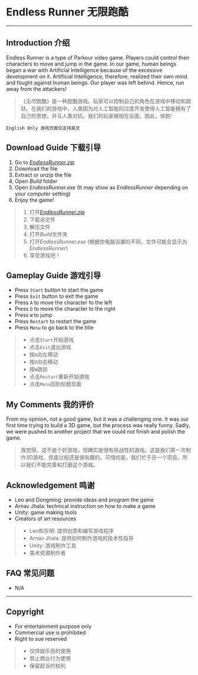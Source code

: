 # Endless Runner 无限跑酷 #
----

## Introduction 介绍 ##
Endless Runner is a type of Parkour video game. Players could control their characters to move and jump in the game. In our game, human beings began a war with Artificial Intelligence because of the excessive development on it. Artificial Intelligence, therefore, realized their own mind and fought against human beings. Our player was left behind. Hence, run away from the attackers!

> 《无尽跑酷》是一种跑酷游戏。玩家可以控制自己的角色在游戏中移动和跳跃。在我们的游戏中，人类因为对人工智能的过度开发使得人工智能拥有了自己的思想，并与人类对抗。我们的玩家被抛在后面。因此，快跑!

    English Only 游戏页面仅支持英文

## Download Guide 下载引导 ##
	
1. Go to [*EndlessRunner.zip*](https://github.com/evyyyy/GameBuilds/blob/main/EndlessRunner/EndlessRunner.zip) 
2. Download the file 
3. Extract or unzip the file
4. Open *Build* folder
5. Open *EndlessRunner.exe* (It may show as *EndlessRunner* depending on your computer setting)  
6. Enjoy the game! 

> 1. 打开[*EndlessRunner.zip*](https://github.com/evyyyy/GameBuilds/blob/main/EndlessRunner/EndlessRunner.zip)
> 2. 下载该文件
> 3. 解压文件
> 4. 打开*Build*文件夹
> 5. 打开*EndlessRunner.exe* (根据你电脑设置的不同，文件可能会显示为*EndlessRunner*)
> 6. 享受游戏吧！

## Gameplay Guide 游戏引导 ##
- Press `Start` button to start the game
- Press `Exit` button to exit the game
- Press `A` to move the character to the left
- Press `D` to move the character to the right
- Press `W` to jump
- Press `Restart` to restart the game
- Press `Menu` to go back to the title

> - 点击`Start`开始游戏
> - 点击`Exit`退出游戏
> - 按`A`向左移动
> - 按`D`向右移动
> - 按`W`跳跃
> - 点击`Restart`重新开始游戏
> - 点击`Menu`回到标题页面

## My Comments 我的评价 ##
From my opinion, not a good game, but it was a challenging one. It was our first time trying to build a 3D game, but the process was really funny. Sadly, we were pushed to another project that we could not finish and polish the game.

> 我觉得，这不是个好游戏，但确实是很有挑战性的游戏。这是我们第一次制作3D游戏，但是过程还是很有趣的。可惜的是，我们忙于另一个项目，所以我们不能完善和打磨这个游戏。

## Acknowledgement 鸣谢 ##
- Leo and Dongming: provide ideas and program the game
- Arnav Jhala: technical instruction on how to make a game
- Unity: game making tools
- Creators of art resources

> - Leo和东明: 提供创意和编写游戏程序
> - Arnav Jhala: 提供如何制作游戏的技术性指导
> - Unity: 游戏制作工具
> - 美术资源制作者


## FAQ 常见问题 ##
- N/A

----

## Copyright ##
- For entertainment purpose only
- Commercial use is prohibited
- Right to sue reserved

> - 仅供娱乐目的使用
> - 禁止商业行为使用
> - 保留起诉的权利